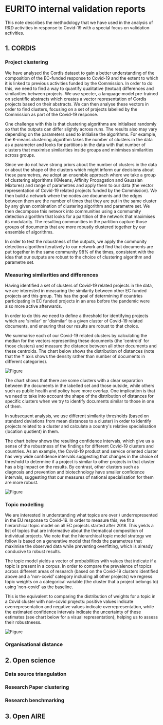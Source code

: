 # EURITO internal validation reports

This note describes the methodology that we have used in the analysis of R&D activities in response to Covid-19 with a special focus on validation activities.

## 1. CORDIS

### Project clustering

We have analysed the Cordis dataset to gain a better understanding of the composition of the EC-funded response to Covid-19 and the extent to which it is linked to previous activities funded by the Commission. In order to do this, we need to find a way to quantify qualitative (textual) differences and similarities between projects. We use specter, a language model pre-trained on scientific abstracts which creates a vector representation of Cordis projects based on their abstracts. We can then analyse these vectors in order to find clusters, focusing  on a set of projects labelled by the Commission as part of the Covid-19 response.

One challenge with this is that clustering algorithms are initialised randomly so that the outputs can differ slightly across runs. The results also may vary depending on the parameters used to initialise the algorithms. For example, the K-means clustering algorithm takes the number of clusters in the data as a parameter and looks for partitions in the data with that number of clusters that maximise similarities inside groups and minimises similarities across groups. 

Since we do not have strong priors about the number of clusters in the data or about the shape of the clusters which might inform our decisions about these parametres, we adopt an ensemble approach where we take a group of clustering algorithms (KMeans, Affinity Propagation and Gaussian Mixtures) and range of parametres and apply them to our data (the vector representation of Covid-19 related projects funded by the Commission). We then build a network where the nodes are documents and the edges between them are the number of times that they are put in the same cluster by any given combination of clustering algorithm and parametre set. We then decompose this network into communities using a commumity detection algorithm that looks for a partition of the network that maximises its modularity. The resulting communities in the partition capture those groups of documents that are more robustly clustered together by our ensemble of algorithms.

In order to test the robustness of the outputs, we apply the community detection algorithm iteratively to our network and find that documents are put together in the same community 98% of the times, consistent with the idea that our outputs are robust to the choice of clustering algorithm and parametre set.

### Measuring similarities and differences

Having identified a set of clusters of Covid-19 related projects in the data, we are interested in measuring the similarity between other EC funded projects and this group. This has the goal of determining if countries participating in EC funded projects in an area before the pandemic were also more active afterwards. 

In order to do this we need to define a threshold for identifying projects which are 'similar' or 'disimilar' to a given cluster of Covid-19 related documents, and ensuring that our results are robust to that choice. 

We summarise each of our Covid-19 related clusters by calculating the median for the vectors representing these documents (the 'centroid' for those clusters) and measure the distance between all other documents and these centroids. The chart below shows the distribution of distances (note that the Y axis shows the density rather than number of documents in different categories).

![Figure](val_figures/distance_comparison.png) 

The chart shows that there are some clusters with a clear separation between the documents in the labelled set and those outside, while others such as public health and policy have more overlap. One implication is that we need to take into account the shape of the distribution of distances for specific clusters when we try to identify documents similar to those in one of them.

In subsequent analysis, we use different similarity thresholds (based on standard deviations from mean distances to a cluster) in order to identify projects related to a cluster and calculate a country's relative specialisation (location quotient) in them. 

The chart below shows the resulting confidence intervals, which give us a sense of the robustness of the findings for different Covid-19 clusters and countries. As an example, the Covid-19 product and service oriented cluster has very wide confidence intervals suggesting that changes in the choice of threshold to determine if a project is similar to other projects in that cluster has a big impact on the results. By contrast, other clusters such as diagnosis and prevention and biotechnology have smaller confidence intervals, suggesting that our measures of national specialisation for them are more robust.

![Figure](val_figures/png/specialisation_robustness.png)

### Topic modelling

We are interested in understanding what topics are over / underrepresented in the EU response to Covid-19. In order to measure this, we fit a hierarchical topic model on all EC projects started after 2018. This yields a list of topics that are informative about the thematical composition of individual projects. We note that the hierarchical topic model strategy we follow is based on a generative model that finds the parametres that maximise the observed data while preventing overfitting, which is already conducive to robust results. 

The topic model yields a vector of probabilities with values that indicate if a topic is present in a corpus. In order to compare the prevalence of topics across different areas of research (based on the Covid-19 clusters identified above and a 'non-covid' category including all other projects) we regress topic weights on a categorical variable (the cluster that a project belongs to) using 'non-covid' as the baseline. 

This is the equivalent to comparing the distribution of weights for a topic in a Covid cluster with non-covid projects: positive values indicate overrepresentation and negative values indicate overrepresentation, while the estimated confidence intervals indicate the uncertainty of these estimates (see chart below for a visual representation), helping us to assess their robustneess.

![Figure](val_figures/png/topic_coefficients.png)

### Organisational distance

## 2. Open science

### Data source triangulation

### Research Paper clustering

### Research benchmarking

## 3. Open AIRE





